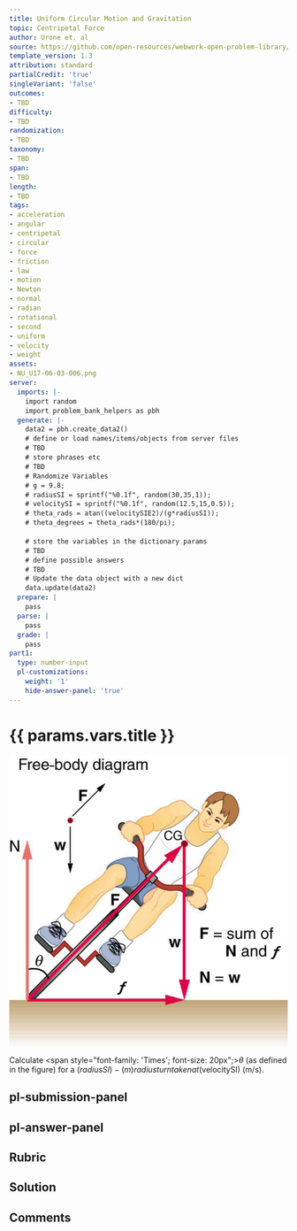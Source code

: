 ```yaml
---
title: Uniform Circular Motion and Gravitation
topic: Centripetal Force
author: Urone et. al
source: https://github.com/open-resources/webwork-open-problem-library/tree/master/Contrib/BrockPhysics/College_Physics_Urone/6.Uniform_Circular_Motion_and_Gravitation/Centripetal_Force/NU_U17-06-03-006.pg
template_version: 1.3
attribution: standard
partialCredit: 'true'
singleVariant: 'false'
outcomes:
- TBD
difficulty:
- TBD
randomization:
- TBD
taxonomy:
- TBD
span:
- TBD
length:
- TBD
tags:
- acceleration
- angular
- centripetal
- circular
- force
- friction
- law
- motion
- Newton
- normal
- radian
- rotational
- second
- uniform
- velocity
- weight
assets:
- NU_U17-06-03-006.png
server:
  imports: |-
    import random
    import problem_bank_helpers as pbh
  generate: |-
    data2 = pbh.create_data2()
    # define or load names/items/objects from server files
    # TBD
    # store phrases etc
    # TBD
    # Randomize Variables
    # g = 9.8;
    # radiusSI = sprintf("%0.1f", random(30,35,1));
    # velocitySI = sprintf("%0.1f", random(12.5,15,0.5));
    # theta_rads = atan((velocitySIE2)/(g*radiusSI));
    # theta_degrees = theta_rads*(180/pi);

    # store the variables in the dictionary params
    # TBD
    # define possible answers
    # TBD
    # Update the data object with a new dict
    data.update(data2)
  prepare: |
    pass
  parse: |
    pass
  grade: |
    pass
part1:
  type: number-input
  pl-customizations:
    weight: '1'
    hide-answer-panel: 'true'
---
```


# {{ params.vars.title }} 

![Forces on Cyclist](NU_U17-06-03-006.png)

Calculate <span style="font-family: 'Times'; font-size: 20px";><i>&theta;</i></span> (as defined in the figure) for a ($radiusSI)-(m) radius turn taken at ($velocitySI) (m/s).


## pl-submission-panel 


## pl-answer-panel 


## Rubric 


## Solution 


## Comments 


